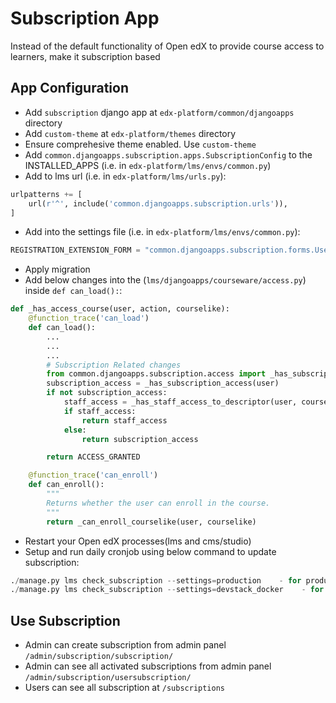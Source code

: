 # Subscription App

Instead of the default functionality of Open edX to provide course access to learners, make it subscription based

## App Configuration
* Add `subscription` django app at `edx-platform/common/djangoapps` directory
* Add `custom-theme` at `edx-platform/themes` directory
* Ensure comprehesive theme enabled. Use `custom-theme`
* Add `common.djangoapps.subscription.apps.SubscriptionConfig` to the INSTALLED_APPS (i.e. in `edx-platform/lms/envs/common.py`)
* Add to lms url (i.e. in `edx-platform/lms/urls.py`): 
```python
urlpatterns += [
    url(r'^', include('common.djangoapps.subscription.urls')),
]
```
* Add into the settings file (i.e. in `edx-platform/lms/envs/common.py`): 
```python
REGISTRATION_EXTENSION_FORM = "common.djangoapps.subscription.forms.UserInfoForm"
```
* Apply migration
* Add below changes into the (`lms/djangoapps/courseware/access.py`) inside `def can_load():`: 
```python
def _has_access_course(user, action, courselike):
    @function_trace('can_load')
    def can_load():
        ...
        ...
        ...
        # Subscription Related changes
        from common.djangoapps.subscription.access import _has_subscription_access
        subscription_access = _has_subscription_access(user)
        if not subscription_access:
            staff_access = _has_staff_access_to_descriptor(user, courselike, courselike.id)
            if staff_access:
                return staff_access
            else:
                return subscription_access

        return ACCESS_GRANTED

    @function_trace('can_enroll')
    def can_enroll():
        """
        Returns whether the user can enroll in the course.
        """
        return _can_enroll_courselike(user, courselike)
```
* Restart your Open edX processes(lms and cms/studio)
* Setup and run daily cronjob using below command to update subscription: 
```python
./manage.py lms check_subscription --settings=production    - for production setup
./manage.py lms check_subscription --settings=devstack_docker    - for devstack setup
```
## Use Subscription
* Admin can create subscription from admin panel `/admin/subscription/subscription/`
* Admin can see all activated subscriptions from admin panel `/admin/subscription/usersubscription/`
* Users can see all subscription at `/subscriptions`
